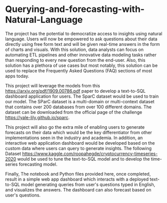 # Querying-and-forecasting-with-Natural-Language

The project has the potential to democratize access to insights using natural language. Users will now be empowered to ask questions about their data directly using free form text and will be given real-time answers in the form of charts and visuals. With this solution, data analysts can focus on automating ETL pipelines and other innovative data modeling tasks rather than responding to every new question from the end-user. Also, this solution has a plethora of use cases but most notably, this solution can be used to replace the Frequently Asked Questions (FAQ) sections of most apps today.

This project will leverage the models from this https://arxiv.org/pdf/1909.00786.pdf paper to develop a text-to-SQL dashboard application for users. The SparC dataset would be used to train our model. The SParC dataset is a multi-domain or multi-context dataset that contains over 200 databases from over 100 different domains. The dataset can be downloaded from the official page of the challenge https://yale-lily.github.io/sparc. 

This project will also go the extra mile of enabling users to generate forecasts on their data which would be the key differentiator from other implementations seen in the industry and academia. In addition, an interactive web application dashboard would be developed based on the custom data where users can query to generate insights. The following Dataset https://www.kaggle.com/roopahegde/cryptocurrency-timeseries-2020 would be used to tune the text-to-SQL model and to develop the time-series forecasting model. 


Finally, The notebook and Python files provided here, once completed, result in a simple web app dashboard which interacts with a deployed text-to-SQL model generating queries from user's questions typed in English, and visualizes the answers. The dashboard can also forecast based on user's questions.
